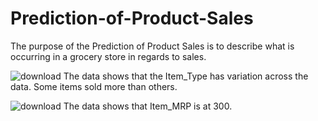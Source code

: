 # Prediction-of-Product-Sales
The purpose of the Prediction of Product Sales is to describe what is occurring in a grocery store in regards to sales.

![download](https://github.com/ddy623/Prediction-of-Product-Sales/assets/129712664/fe24a491-5982-4114-9b68-94a8dfb36e14)
The data shows that the Item_Type has variation across the data. Some items sold more than others.

![download](https://github.com/ddy623/Prediction-of-Product-Sales/assets/129712664/d1d67329-674a-4e03-af09-bb645477ed11)
The data shows that Item_MRP is at 300.
